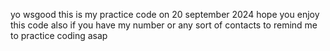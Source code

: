 yo wsgood this is my practice code on 20 september 2024 hope you enjoy this code also if you have my number or any sort of contacts to remind me to practice coding asap 
